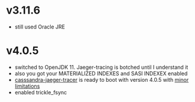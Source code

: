 # v3.11.6

* still used Oracle JRE

# v4.0.5

* switched to OpenJDK 11. Jaeger-tracing is botched until I understand it
* also you got your MATERIALIZED INDEXES and SASI INDEXEX enabled
* [casssandra-jaeger-tracer](https://github.com/smok-serwis/cassandra-jaeger-tracing.git) is ready to boot with version 4.0.5
  with [minor limitations](https://github.com/infracloudio/cassandra-jaeger-tracing/issues/10)
* enabled trickle_fsync